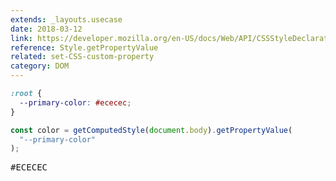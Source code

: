 ```yaml
---
extends: _layouts.usecase
date: 2018-03-12
link: https://developer.mozilla.org/en-US/docs/Web/API/CSSStyleDeclaration/getPropertyValue
reference: Style.getPropertyValue
related: set-CSS-custom-property
category: DOM
---
```


```css
:root {
  --primary-color: #ececec;
}
```

```javascript
const color = getComputedStyle(document.body).getPropertyValue(
  "--primary-color"
);
```

<pre class="output">#ECECEC</pre>
